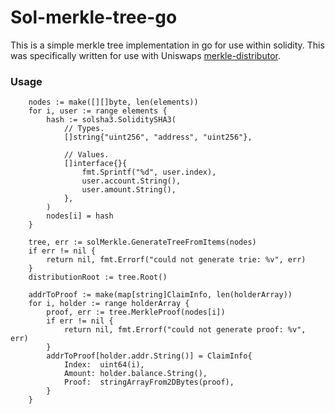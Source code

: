 # Sol-merkle-tree-go

This is a simple merkle tree implementation in go for use within solidity. This was specifically written for use with Uniswaps [merkle-distributor](https://github.com/Uniswap/merkle-distributor).

### Usage
```golang
	nodes := make([][]byte, len(elements))
	for i, user := range elements {
		hash := solsha3.SoliditySHA3(
			// Types.
			[]string{"uint256", "address", "uint256"},

			// Values.
			[]interface{}{
				fmt.Sprintf("%d", user.index),
				user.account.String(),
				user.amount.String(),
			},
		)
		nodes[i] = hash
	}

	tree, err := solMerkle.GenerateTreeFromItems(nodes)
	if err != nil {
		return nil, fmt.Errorf("could not generate trie: %v", err)
	}
	distributionRoot := tree.Root()

	addrToProof := make(map[string]ClaimInfo, len(holderArray))
	for i, holder := range holderArray {
		proof, err := tree.MerkleProof(nodes[i])
		if err != nil {
			return nil, fmt.Errorf("could not generate proof: %v", err)
		}
		addrToProof[holder.addr.String()] = ClaimInfo{
			Index:  uint64(i),
			Amount: holder.balance.String(),
			Proof:  stringArrayFrom2DBytes(proof),
		}
	}
```
